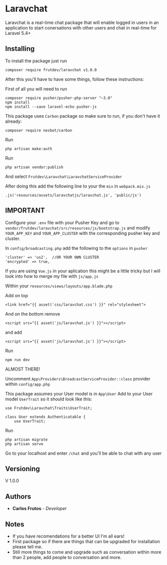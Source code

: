 # Laravchat

Laravchat is a real-time chat package that will enable logged in users in an application to start conersations with other users and chat in real-time for Laravel 5.4+

## Installing

To install the package just run
```
composer require frutdev/laravchat v1.0.0
```

After this you'll have to have some things, follow these instructions:

First of all you will need to run
```
composer require pusher/pusher-php-server "~3.0"
npm install
npm install --save laravel-echo pusher-js
```

This package uses ```Carbon``` package so make sure to run, if you don't have it already:
```
composer require nesbot/carbon
```

Run
```
php artisan make:auth
```


Run
```
php artisan vendor:publish
```

And select ```Frutdev\Laravchat\LaravchatServiceProvider```

After doing this add the following line to your the ```mix``` in ```webpack.mix.js```
```
.js('resources/assets/laravchatjs/laravchat.js', 'public/js')
```


## IMPORTANT
Configure your ```.env``` file with your Pusher Key and go to ```vendor/frutdev/laravchat/src/resources/js/bootstrap.js``` and modify ```YOUR_APP_KEY``` and ```YOUR_APP_CLUSTER``` with the corresponding pusher key and cluster.


In ```config/broadcasting.php``` add the following to the ```options``` in ```pusher```

```
'cluster' => 'us2',  //OR YOUR OWN CLUSTER
'encrypted' => true,
```

If you are using ```Vue.js``` in your aplication this might be a little tricky but I will look into how to merge my file with ```js/app.js```

Within your ```resources/views/layouts/app.blade.php``` 

Add on top
```
<link href="{{ asset('css/laravchat.css') }}" rel="stylesheet">
```

And on the bottom remove

```
<script src="{{ asset('js/laravchat.js') }}"></script>
```

and add

```
<script src="{{ asset('js/laravchat.js') }}"></script>
```


Run
```
npm run dev
```

ALMOST THERE!

Uncomment ```App\Providers\BroadcastServiceProvider::class``` provider within ```config/app.php```

This package assumes your User model is in ```App\User```
Add to your User model ```UserTrait``` so it should look like this:

```
use Frutdev\Laravchat\Traits\UserTrait;

class User extends Authenticatable {
	use UserTrait;
```

Run
```
php artisan migrate
php artisan serve
```

Go to your localhost and enter ```/chat``` and you'll be able to chat with any user

## Versioning

V 1.0.0

## Authors

* **Carlos Frutos** - *Developer* 


## Notes

* If you have recomendations for a better UI I'm all ears!
* First package so if there are things that can be upgraded for installation please tell me.
* Still more things to come and upgrade such as conversation within more than 2 people, add people to conversation and more.

